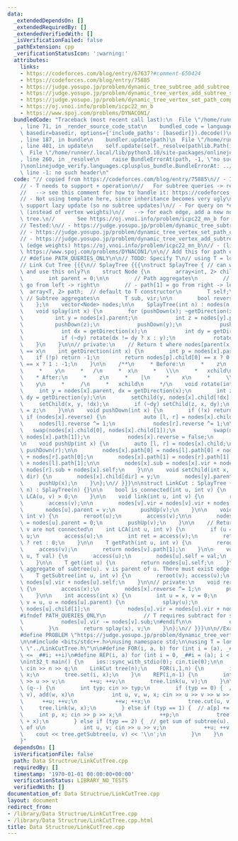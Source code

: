 ```yaml
---
data:
  _extendedDependsOn: []
  _extendedRequiredBy: []
  _extendedVerifiedWith: []
  _isVerificationFailed: false
  _pathExtension: cpp
  _verificationStatusIcon: ':warning:'
  attributes:
    links:
    - https://codeforces.com/blog/entry/67637?#comment-650424
    - https://codeforces.com/blog/entry/75885
    - https://judge.yosupo.jp/problem/dynamic_tree_subtree_add_subtree_sum
    - https://judge.yosupo.jp/problem/dynamic_tree_vertex_add_subtree_sum
    - https://judge.yosupo.jp/problem/dynamic_tree_vertex_set_path_composite
    - https://oj.vnoi.info/problem/icpc22_mn_b
    - https://www.spoj.com/problems/DYNACON1/
  bundledCode: "Traceback (most recent call last):\n  File \"/home/runner/.local/lib/python3.10/site-packages/onlinejudge_verify/documentation/build.py\"\
    , line 71, in _render_source_code_stat\n    bundled_code = language.bundle(stat.path,\
    \ basedir=basedir, options={'include_paths': [basedir]}).decode()\n  File \"/home/runner/.local/lib/python3.10/site-packages/onlinejudge_verify/languages/cplusplus.py\"\
    , line 187, in bundle\n    bundler.update(path)\n  File \"/home/runner/.local/lib/python3.10/site-packages/onlinejudge_verify/languages/cplusplus_bundle.py\"\
    , line 401, in update\n    self.update(self._resolve(pathlib.Path(included), included_from=path))\n\
    \  File \"/home/runner/.local/lib/python3.10/site-packages/onlinejudge_verify/languages/cplusplus_bundle.py\"\
    , line 260, in _resolve\n    raise BundleErrorAt(path, -1, \"no such header\"\
    )\nonlinejudge_verify.languages.cplusplus_bundle.BundleErrorAt: ../LinkCutTree.h:\
    \ line -1: no such header\n"
  code: "// copied from https://codeforces.com/blog/entry/75885\n// - Index from 1\n\
    // - T needs to support + operation\n//   For subtree queries -> requires - operation\n\
    //   --> see this comment for how to handle it: https://codeforces.com/blog/entry/67637?#comment-650424\n\
    // - Not using template here, since inheritance becomes very ugly\n// - Doesn't\
    \ support lazy update (so no subtree updates)\n// - For query on *edge* weights\
    \ (instead of vertex weights)\n//   --> for each edge, add a new node in LinkCut\
    \ tree.\n//       See https://oj.vnoi.info/problem/icpc22_mn_b for example\n//\n\
    // Tested:\n// - https://judge.yosupo.jp/problem/dynamic_tree_subtree_add_subtree_sum\n\
    // - https://judge.yosupo.jp/problem/dynamic_tree_vertex_set_path_composite\n\
    // - https://judge.yosupo.jp/problem/dynamic_tree_vertex_add_subtree_sum\n// -\
    \ (edge weights) https://oj.vnoi.info/problem/icpc22_mn_b\n// - (link, cut, connected)\
    \ https://www.spoj.com/problems/DYNACON1/\n\n// Add this for path queries only\n\
    // #define PATH_QUERIES_ONLY\n\n// TODO: Specify T\n// using T = long long;\n\
    // Link Cut Tree {{{\n// SplayTree {{{\nstruct SplayTree { // can we replace SplayTreeById\
    \ and use this only?\n    struct Node {\n        array<int, 2> child = {0, 0};\n\
    \        int parent = 0;\n\n        // Path aggregates\n        // - path[0] =\
    \ go from left -> right\n        // - path[1] = go from right -> left\n      \
    \  array<T, 2> path;  // default to T constructor\n        T self;\n\n       \
    \ // Subtree aggregates\n        T sub, vir;\n\n        bool reverse = false;\n\
    \    };\n    vector<Node> nodes;\n\n    SplayTree(int n) : nodes(n + 1) {}\n\n\
    \    void splay(int x) {\n        for (pushDown(x); ~getDirection(x); ) {\n  \
    \          int y = nodes[x].parent;\n            int z = nodes[y].parent;\n  \
    \          pushDown(z);\n            pushDown(y);\n            pushDown(x);\n\
    \            int dx = getDirection(x);\n            int dy = getDirection(y);\n\
    \            if (~dy) rotate(dx != dy ? x : y);\n            rotate(x);\n    \
    \    }\n    }\n\n// private:\n    // Return t where nodes[parent(x)].child[t]\
    \ == x\n    int getDirection(int x) {\n        int p = nodes[x].parent;\n    \
    \    if (!p) return -1;\n        return nodes[p].child[0] == x ? 0 : nodes[p].child[1]\
    \ == x ? 1 : -1;\n    }\n\n    /**\n     * Before:\n     *    z\n     *    |\n\
    \     *    y\n     *   /\n     *  x\n     *   \\\n     *   xchild\n     * \n \
    \    * After:\n     *    z\n     *    |\n     *    x\n     *     \\\n     *  \
    \    y\n     *     /\n     *   xchild\n     */\n    void rotate(int x) {\n   \
    \     int y = nodes[x].parent, dx = getDirection(x);\n        int z = nodes[y].parent,\
    \ dy = getDirection(y);\n\n        setChild(y, nodes[x].child[!dx], dx);\n   \
    \     setChild(x, y, !dx);\n        if (~dy) setChild(z, x, dy);\n        nodes[x].parent\
    \ = z;\n    }\n\n    void pushDown(int x) {\n        if (!x) return;\n       \
    \ if (nodes[x].reverse) {\n            auto [l, r] = nodes[x].child;\n       \
    \     nodes[l].reverse ^= 1;\n            nodes[r].reverse ^= 1;\n\n         \
    \   swap(nodes[x].child[0], nodes[x].child[1]);\n            swap(nodes[x].path[0],\
    \ nodes[x].path[1]);\n            nodes[x].reverse = false;\n        }\n    }\n\
    \n    void pushUp(int x) {\n        auto [l, r] = nodes[x].child;\n        pushDown(l);\
    \ pushDown(r);\n\n        nodes[x].path[0] = nodes[l].path[0] + nodes[x].self\
    \ + nodes[r].path[0];\n        nodes[x].path[1] = nodes[r].path[1] + nodes[x].self\
    \ + nodes[l].path[1];\n\n        nodes[x].sub = nodes[x].vir + nodes[l].sub +\
    \ nodes[r].sub + nodes[x].self;\n    }\n\n    void setChild(int x, int y, int\
    \ dir) {\n        nodes[x].child[dir] = y;\n        nodes[y].parent = x;\n   \
    \     pushUp(x);\n    }\n};\n// }}}\n\nstruct LinkCut : SplayTree {\n    LinkCut(int\
    \ n) : SplayTree(n) {}\n\n    bool is_connected(int u, int v) {\n        return\
    \ LCA(u, v) > 0;\n    }\n\n    void link(int u, int v) {\n        reroot(u);\n\
    \        access(v);\n\n        nodes[v].vir = nodes[v].vir + nodes[u].sub;\n \
    \       nodes[u].parent = v;\n        pushUp(v);\n    }\n\n    void cut(int u,\
    \ int v) {\n        reroot(u);\n        access(v);\n\n        nodes[v].child[0]\
    \ = nodes[u].parent = 0;\n        pushUp(v);\n    }\n\n    // Returns 0 if u and\
    \ v are not connected\n    int LCA(int u, int v) {\n        if (u == v) return\
    \ u;\n        access(u);\n        int ret = access(v);\n        return nodes[u].parent\
    \ ? ret : 0;\n    }\n\n    T getPath(int u, int v) {\n        reroot(u);\n   \
    \     access(v);\n        return nodes[v].path[1];\n    }\n\n    void set(int\
    \ u, T val) {\n        access(u);\n        nodes[u].self = val;\n        pushUp(u);\n\
    \    }\n\n    T get(int u) {\n        return nodes[u].self;\n    }\n\n    // Get\
    \ aggregate of subtree(u). v is parent of u. There must exist edge(v, u) (?)\n\
    \    T getSubtree(int u, int v) {\n        reroot(v); access(u);\n        return\
    \ nodes[u].vir + nodes[u].self;\n    }\n\n// private:\n    void reroot(int x)\
    \ {\n        access(x);\n        nodes[x].reverse ^= 1;\n        pushDown(x);\n\
    \    }\n\n    int access(int x) {\n        int u = x, v = 0;\n        for (; u;\
    \ v = u, u = nodes[u].parent) {\n            splay(u);\n            int& ov =\
    \ nodes[u].child[1];\n            nodes[u].vir = nodes[u].vir + nodes[ov].sub;\n\
    #ifndef PATH_QUERIES_ONLY\n            // T requires subtract for subtree queries\n\
    \            nodes[u].vir -= nodes[v].sub;\n#endif\n\n            ov = v; pushUp(u);\n\
    \        }\n        return splay(x), v;\n    }\n};\n// }}}\n\n//Example Code\n\
    #define PROBLEM \"https://judge.yosupo.jp/problem/dynamic_tree_vertex_add_subtree_sum\"\
    \n\n#include <bits/stdc++.h>\nusing namespace std;\n\nusing T = long long;\n#include\
    \ \"../LinkCutTree.h\"\n\n#define FOR(i, a, b) for (int i = (a), _##i = (b); i\
    \ <= _##i; ++i)\n#define REP(i, a) for (int i = 0, _##i = (a); i < _##i; ++i)\n\
    \nint32_t main() {\n    ios::sync_with_stdio(0); cin.tie(0);\n\n    int n, q;\
    \ cin >> n >> q;\n    LinkCut tree(n);\n    FOR(i,1,n) {\n        int x; cin >>\
    \ x;\n        tree.set(i, x);\n    }\n    REP(i,n-1) {\n        int u, v; cin\
    \ >> u >> v;\n        ++u; ++v;\n        tree.link(u, v);\n    }\n\n    while\
    \ (q--) {\n        int typ; cin >> typ;\n        if (typ == 0) {  // delete (u,\
    \ v), add(w, x)\n            int u, v, w, x; cin >> u >> v >> w >> x;\n      \
    \      ++u; ++v;\n            ++w; ++x;\n            tree.cut(u, v);\n       \
    \     tree.link(w, x);\n        } else if (typ == 1) {  // a[p] += x\n       \
    \     int p, x; cin >> p >> x;\n            ++p;\n            tree.set(p, tree.get(p)\
    \ + x);\n        } else if (typ == 2) {  // get sum of subtree(u). v is parent\
    \ of u\n            int u, v; cin >> u >> v;\n            ++u; ++v;\n        \
    \    cout << tree.getSubtree(u, v) << '\\n';\n        }\n    }\n    return 0;\n\
    }"
  dependsOn: []
  isVerificationFile: false
  path: Data Structrue/LinkCutTree.cpp
  requiredBy: []
  timestamp: '1970-01-01 00:00:00+00:00'
  verificationStatus: LIBRARY_NO_TESTS
  verifiedWith: []
documentation_of: Data Structrue/LinkCutTree.cpp
layout: document
redirect_from:
- /library/Data Structrue/LinkCutTree.cpp
- /library/Data Structrue/LinkCutTree.cpp.html
title: Data Structrue/LinkCutTree.cpp
---
```

